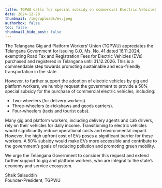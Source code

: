 ```yaml
---
title: TGPWU calls for special subsidy on commercial Electric Vehicles
date: 2024-12-28
thumbnail: /img/uploads/ev.jpeg
authorbox: false
toc: false
thumbnail_hide_post: false
---
```

The Telangana Gig and Platform Workers’ Union (TGPWU) appreciates the Telangana Government for issuing G.O. Ms. No. 41 dated 16.11.2024, exempting Road Tax and Registration Fees for Electric Vehicles (EVs) purchased and registered in Telangana until 31.12.2026. This is a commendable step towards promoting sustainable and eco-friendly transportation in the state.

<!--more-->

However, to further support the adoption of electric vehicles by gig and platform workers, we humbly request the government to provide a 50% special subsidy for the purchase of commercial electric vehicles, including:

- Two-wheelers (for delivery workers).
- Three-wheelers (e-rickshaws and goods carriers).
- Four-wheelers (taxis and tourist cabs).

Many gig and platform workers, including delivery agents and cab drivers, rely on their vehicles for daily income. Transitioning to electric vehicles would significantly reduce operational costs and environmental impact. However, the high upfront cost of EVs poses a significant barrier for these workers. A 50% subsidy would make EVs more accessible and contribute to the government’s goals of reducing pollution and promoting green mobility.

We urge the Telangana Government to consider this request and extend further support to gig and platform workers, who are integral to the state’s economy and service ecosystem.

Shaik Salauddin  
Founder-President, TGPWU
